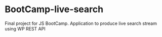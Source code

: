 # BootCamp-live-search
Final project for JS BootCamp. Application to produce live search stream using WP REST API
